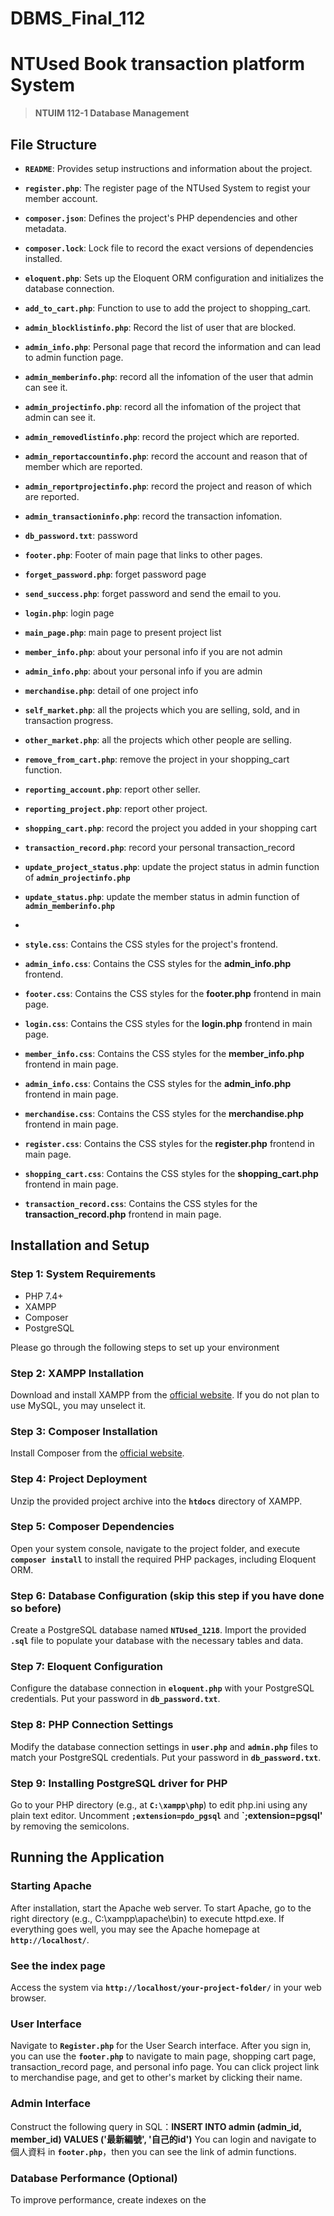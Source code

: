 # DBMS_Final_112

# **NTUsed Book transaction platform System**

> **NTUIM 112-1 Database Management**
> 

## File Structure

- **`README`**: Provides setup instructions and information about the project.
- **`register.php`**: The register page of the NTUsed System to regist your member account.
- **`composer.json`**: Defines the project's PHP dependencies and other metadata.
- **`composer.lock`**: Lock file to record the exact versions of dependencies installed.
- **`eloquent.php`**: Sets up the Eloquent ORM configuration and initializes the database connection.
- **`add_to_cart.php`**: Function to use to add the project to shopping_cart.
- **`admin_blocklistinfo.php`**: Record the list of user that are blocked.
- **`admin_info.php`**: Personal page that record the information and can lead to admin function page.
- **`admin_memberinfo.php`**: record all the infomation of the user that admin can see it.
- **`admin_projectinfo.php`**: record all the infomation of the project that admin can see it.
- **`admin_removedlistinfo.php`**: record the project which are reported.
- **`admin_reportaccountinfo.php`**: record the account and reason that of member which are reported.
- **`admin_reportprojectinfo.php`**: record the project and reason of which are reported.
- **`admin_transactioninfo.php`**: record the transaction infomation.
- **`db_password.txt`**: password
- **`footer.php`**: Footer of main page that links to other pages.
- **`forget_password.php`**: forget password page
- **`send_success.php`**: forget password and send the email to you.
- **`login.php`**: login page
- **`main_page.php`**: main page to present project list
- **`member_info.php`**: about your personal info if you are not admin
- **`admin_info.php`**: about your personal info if you are admin
- **`merchandise.php`**: detail of one project info
- **`self_market.php`**: all the projects which you are selling, sold, and in transaction progress.
- **`other_market.php`**: all the projects which other people are selling.
- **`remove_from_cart.php`**: remove the project in your shopping_cart function.
- **`reporting_account.php`**: report other seller.
- **`reporting_project.php`**: report other project.
- **`shopping_cart.php`**: record the project you added in your shopping cart
- **`transaction_record.php`**: record your personal transaction_record
- **`update_project_status.php`**: update the project status in admin function of **`admin_projectinfo.php`**
- **`update_status.php`**: update the member status in admin function of **`admin_memberinfo.php`**

- 
- **`style.css`**: Contains the CSS styles for the project's frontend.
- **`admin_info.css`**: Contains the CSS styles for the **admin_info.php** frontend.
- **`footer.css`**: Contains the CSS styles for the **footer.php** frontend in main page.
- **`login.css`**: Contains the CSS styles for the **login.php** frontend in main page.
- **`member_info.css`**: Contains the CSS styles for the **member_info.php** frontend in main page.
- **`admin_info.css`**: Contains the CSS styles for the **admin_info.php** frontend in main page.
- **`merchandise.css`**: Contains the CSS styles for the **merchandise.php** frontend in main page.
- **`register.css`**: Contains the CSS styles for the **register.php** frontend in main page.
- **`shopping_cart.css`**: Contains the CSS styles for the **shopping_cart.php** frontend in main page.
- **`transaction_record.css`**: Contains the CSS styles for the **transaction_record.php** frontend in main page.





## **Installation and Setup**

### **Step 1: System Requirements** 

- PHP 7.4+
- XAMPP
- Composer
- PostgreSQL

Please go through the following steps to set up your environment

### **Step 2: XAMPP Installation**

Download and install XAMPP from the [official website](https://www.apachefriends.org/index.html). If you do not plan to use MySQL, you may unselect it. 

### **Step 3: Composer Installation**

Install Composer from the [official website](https://getcomposer.org/download/).

### **Step 4: Project Deployment**

Unzip the provided project archive into the **`htdocs`** directory of XAMPP.

### **Step 5: Composer Dependencies**

Open your system console, navigate to the project folder, and execute **`composer install`** to install the required PHP packages, including Eloquent ORM. 

### **Step 6: Database Configuration** (skip this step if you have done so before)

Create a PostgreSQL database named **`NTUsed_1218`**. Import the provided **`.sql`** file to populate your database with the necessary tables and data.

### **Step 7: Eloquent Configuration**

Configure the database connection in **`eloquent.php`** with your PostgreSQL credentials. Put your password in **`db_password.txt`**. 

### **Step 8: PHP Connection Settings**

Modify the database connection settings in **`user.php`** and **`admin.php`** files to match your PostgreSQL credentials. Put your password in **`db_password.txt`**. 

### **Step 9: Installing PostgreSQL driver for PHP**

Go to your PHP directory (e.g., at **`C:\xampp\php`**) to edit php.ini using any plain text editor. Uncomment **`;extension=pdo_pgsql`** and **`;extension=pgsql'** by removing the semicolons. 









## **Running the Application**

### **Starting Apache**

After installation, start the Apache web server. To start Apache, go to the right directory (e.g., C:\xampp\apache\bin) to execute httpd.exe. If everything goes well, you may see the Apache homepage at **`http://localhost/`**.  

### **See the index page**

Access the system via **`http://localhost/your-project-folder/`** in your web browser.

### **User Interface**

Navigate to **`Register.php`** for the User Search interface.
After you sign in, you can use the **`footer.php`** to navigate to main page, shopping cart page, transaction_record page, and personal info page.
You can click project link to merchandise page, and get to other's market by clicking their name.

### **Admin Interface**
Construct the following query in SQL：**INSERT INTO admin (admin_id, member_id) VALUES ('最新編號', '自己的id')**
You can login and navigate to 個人資料 in  **`footer.php`**，then you can see the link of admin functions.


### **Database Performance (Optional)**

To improve performance, create indexes on the 


